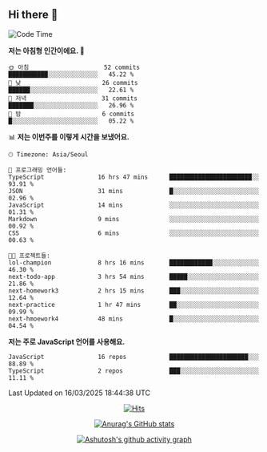 ## Hi there 👋

<!--
**pnh135/pnh135** is a ✨ _special_ ✨ repository because its `README.md` (this file) appears on your GitHub profile.

Here are some ideas to get you started:

- 🔭 I’m currently working on ...
- 🌱 I’m currently learning ...
- 👯 I’m looking to collaborate on ...
- 🤔 I’m looking for help with ...
- 💬 Ask me about ...
- 📫 How to reach me: ...
- 😄 Pronouns: ...
- ⚡ Fun fact: ...
-->

<!--START_SECTION:waka-->
![Code Time](http://img.shields.io/badge/Code%20Time-135%20hrs%2047%20mins-blue)

**저는 아침형 인간이에요. 🐤** 

```text
🌞 아침                     52 commits          ███████████░░░░░░░░░░░░░░   45.22 % 
🌆 낮　                     26 commits          ██████░░░░░░░░░░░░░░░░░░░   22.61 % 
🌃 저녁                     31 commits          ███████░░░░░░░░░░░░░░░░░░   26.96 % 
🌙 밤　                     6 commits           █░░░░░░░░░░░░░░░░░░░░░░░░   05.22 % 
```


📊 **저는 이번주를 이렇게 시간을 보냈어요.** 

```text
🕑︎ Timezone: Asia/Seoul

💬 프로그래밍 언어들: 
TypeScript               16 hrs 47 mins      ███████████████████████░░   93.91 % 
JSON                     31 mins             █░░░░░░░░░░░░░░░░░░░░░░░░   02.96 % 
JavaScript               14 mins             ░░░░░░░░░░░░░░░░░░░░░░░░░   01.31 % 
Markdown                 9 mins              ░░░░░░░░░░░░░░░░░░░░░░░░░   00.92 % 
CSS                      6 mins              ░░░░░░░░░░░░░░░░░░░░░░░░░   00.63 % 

🐱‍💻 프로젝트들: 
lol-champion             8 hrs 16 mins       ████████████░░░░░░░░░░░░░   46.30 % 
next-todo-app            3 hrs 54 mins       █████░░░░░░░░░░░░░░░░░░░░   21.86 % 
next-homework3           2 hrs 15 mins       ███░░░░░░░░░░░░░░░░░░░░░░   12.64 % 
next-practice            1 hr 47 mins        ██░░░░░░░░░░░░░░░░░░░░░░░   09.99 % 
next-hmoework4           48 mins             █░░░░░░░░░░░░░░░░░░░░░░░░   04.54 % 
```

**저는 주로 JavaScript 언어를 사용해요.** 

```text
JavaScript               16 repos            ██████████████████████░░░   88.89 % 
TypeScript               2 repos             ███░░░░░░░░░░░░░░░░░░░░░░   11.11 % 
```




 Last Updated on 16/03/2025 18:44:38 UTC
<!--END_SECTION:waka-->

  <div align=center>
	
  [![Hits](https://hits.seeyoufarm.com/api/count/incr/badge.svg?url=https%3A%2F%2Fgithub.com%2Fpnh135&count_bg=%2379C83D&title_bg=%23555555&icon=&icon_color=%23E7E7E7&title=hits&edge_flat=false)](https://hits.seeyoufarm.com) 
	
  </div>

<div align=center>
	
[![Anurag's GitHub stats](https://github-readme-stats.vercel.app/api?username=pnh135&show_icons=true&theme=radical)](https://github.com/anuraghazra/github-readme-stats)

</div>

<div align=center>
	
[![Ashutosh's github activity graph](https://github-readme-activity-graph.vercel.app/graph?username=pnh135&theme=merko)](https://github.com/ashutosh00710/github-readme-activity-graph)

</div>
